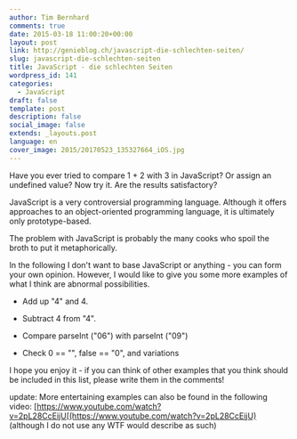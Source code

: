 ```yaml
---
author: Tim Bernhard
comments: true
date: 2015-03-18 11:00:20+00:00
layout: post
link: http://genieblog.ch/javascript-die-schlechten-seiten/
slug: javascript-die-schlechten-seiten
title: JavaScript - die schlechten Seiten
wordpress_id: 141
categories:
  - JavaScript
draft: false
template: post
description: false
social_image: false
extends: _layouts.post
language: en
cover_image: 2015/20170523_135327664_iOS.jpg
---
```


Have you ever tried to compare 1 + 2 with 3 in JavaScript? Or assign an undefined value?
Now try it.
Are the results satisfactory?

JavaScript is a very controversial programming language.
Although it offers approaches to an object-oriented programming language, it is ultimately only prototype-based.

The problem with JavaScript is probably the many cooks who spoil the broth to put it metaphorically.

In the following I don't want to base JavaScript or anything - you can form your own opinion.
However, I would like to give you some more examples of what I think are abnormal possibilities.

  * Add up "4" and 4.

  * Subtract 4 from "4".

  * Compare parseInt ("06") with parseInt ("09")

  * Check 0 == "", false == "0", and variations

I hope you enjoy it - if you can think of other examples that you think should be included in this list, please write them in the comments!

update:
More entertaining examples can also be found in the following video: [https://www.youtube.com/watch?v=2pL28CcEijU[(https://www.youtube.com/watch?v=2pL28CcEijU) (although I do not use any WTF would describe as such)
